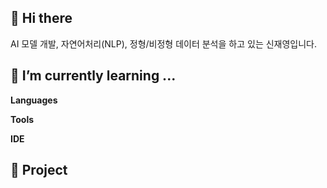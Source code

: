 ## 👋 Hi there

AI 모델 개발, 자연어처리(NLP), 정형/비정형 데이터 분석을 하고 있는 신재영입니다.


## 🌱 I’m currently learning ...

**Languages**

**Tools**

**IDE**

## 🌱 Project
